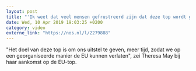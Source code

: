 ```yaml
---
layout: post
title: "'Ik weet dat veel mensen gefrustreerd zijn dat deze top wordt gehouden'"
date: Wed, 10 Apr 2019 19:03:25 +0200
category: video
externe_link: "https://nos.nl/l/2279888"
---
```


"Het doel van deze top is om ons uitstel te geven, meer tijd, zodat we op een georganiseerde manier de EU kunnen verlaten", zei Theresa May bij haar aankomst op de EU-top.
